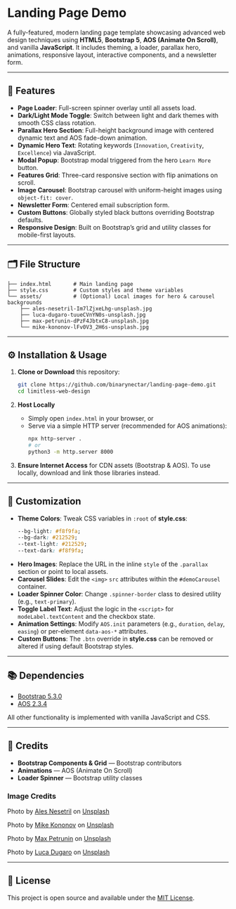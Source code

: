 # Landing Page Demo

A fully-featured, modern landing page template showcasing advanced web design techniques using **HTML5**, **Bootstrap 5**, **AOS (Animate On Scroll)**, and vanilla **JavaScript**. It includes theming, a loader, parallax hero, animations, responsive layout, interactive components, and a newsletter form.

---

## 🔧 Features

- **Page Loader**: Full-screen spinner overlay until all assets load.
- **Dark/Light Mode Toggle**: Switch between light and dark themes with smooth CSS class rotation.
- **Parallax Hero Section**: Full-height background image with centered dynamic text and AOS fade-down animation.
- **Dynamic Hero Text**: Rotating keywords (`Innovation`, `Creativity`, `Excellence`) via JavaScript.
- **Modal Popup**: Bootstrap modal triggered from the hero `Learn More` button.
- **Features Grid**: Three-card responsive section with flip animations on scroll.
- **Image Carousel**: Bootstrap carousel with uniform-height images using `object-fit: cover`.
- **Newsletter Form**: Centered email subscription form.
- **Custom Buttons**: Globally styled black buttons overriding Bootstrap defaults.
- **Responsive Design**: Built on Bootstrap’s grid and utility classes for mobile-first layouts.

---

## 🗂️ File Structure

```
├── index.html       # Main landing page
├── style.css        # Custom styles and theme variables
└── assets/          # (Optional) Local images for hero & carousel backgrounds
    ├── ales-nesetril-Im7lZjxeLhg-unsplash.jpg
    ├── luca-dugaro-tuueCVnYN0s-unsplash.jpg
    ├── max-petrunin-dPzF4JbtxC8-unsplash.jpg
    └── mike-kononov-lFv0V3_2H6s-unsplash.jpg
```

---

## ⚙️ Installation & Usage

1. **Clone or Download** this repository:

   ```bash
   git clone https://github.com/binarynectar/landing-page-demo.git
   cd limitless-web-design
   ```

2. **Host Locally**

   - Simply open `index.html` in your browser, or
   - Serve via a simple HTTP server (recommended for AOS animations):
     ```bash
     npx http-server .
     # or
     python3 -m http.server 8000
     ```

3. **Ensure Internet Access** for CDN assets (Bootstrap & AOS). To use locally, download and link those libraries instead.

---

## 🎨 Customization

- **Theme Colors**: Tweak CSS variables in `:root` of **style.css**:
  ```css
  --bg-light: #f8f9fa;
  --bg-dark: #212529;
  --text-light: #212529;
  --text-dark: #f8f9fa;
  ```
- **Hero Images**: Replace the URL in the inline `style` of the `.parallax` section or point to local assets.
- **Carousel Slides**: Edit the `<img>` `src` attributes within the `#demoCarousel` container.
- **Loader Spinner Color**: Change `.spinner-border` class to desired utility (e.g., `text-primary`).
- **Toggle Label Text**: Adjust the logic in the `<script>` for `modeLabel.textContent` and the checkbox state.
- **Animation Settings**: Modify `AOS.init` parameters (e.g., `duration`, `delay`, `easing`) or per-element `data-aos-*` attributes.
- **Custom Buttons**: The `.btn` override in **style.css** can be removed or altered if using default Bootstrap styles.

---

## 📚 Dependencies

- [Bootstrap 5.3.0](https://getbootstrap.com/)
- [AOS 2.3.4](https://michalsnik.github.io/aos/)

All other functionality is implemented with vanilla JavaScript and CSS.

---

## 🤝 Credits

- **Bootstrap Components & Grid** — Bootstrap contributors
- **Animations** — AOS (Animate On Scroll)
- **Loader Spinner** — Bootstrap utility classes

### Image Credits

Photo by <a href="https://unsplash.com/@alesnesetril?utm_content=creditCopyText&utm_medium=referral&utm_source=unsplash">Ales Nesetril</a> on <a href="https://unsplash.com/photos/gray-and-black-laptop-computer-on-surface-Im7lZjxeLhg?utm_content=creditCopyText&utm_medium=referral&utm_source=unsplash">Unsplash</a>

Photo by <a href="https://unsplash.com/@mikofilm?utm_content=creditCopyText&utm_medium=referral&utm_source=unsplash">Mike Kononov</a> on <a href="https://unsplash.com/photos/architectural-photography-of-building-with-people-in-it-during-nighttime-lFv0V3_2H6s?utm_content=creditCopyText&utm_medium=referral&utm_source=unsplash">Unsplash</a>

Photo by <a href="https://unsplash.com/@mvogulov?utm_content=creditCopyText&utm_medium=referral&utm_source=unsplash">Max Petrunin</a> on <a href="https://unsplash.com/photos/a-holographic-dome-with-circular-openings-dPzF4JbtxC8?utm_content=creditCopyText&utm_medium=referral&utm_source=unsplash">Unsplash</a>

Photo by <a href="https://unsplash.com/@lucadgr?utm_content=creditCopyText&utm_medium=referral&utm_source=unsplash">Luca Dugaro</a> on <a href="https://unsplash.com/photos/photo-of-clouds-tuueCVnYN0s?utm_content=creditCopyText&utm_medium=referral&utm_source=unsplash">Unsplash</a>

---

## 📜 License

This project is open source and available under the [MIT License](LICENSE).
